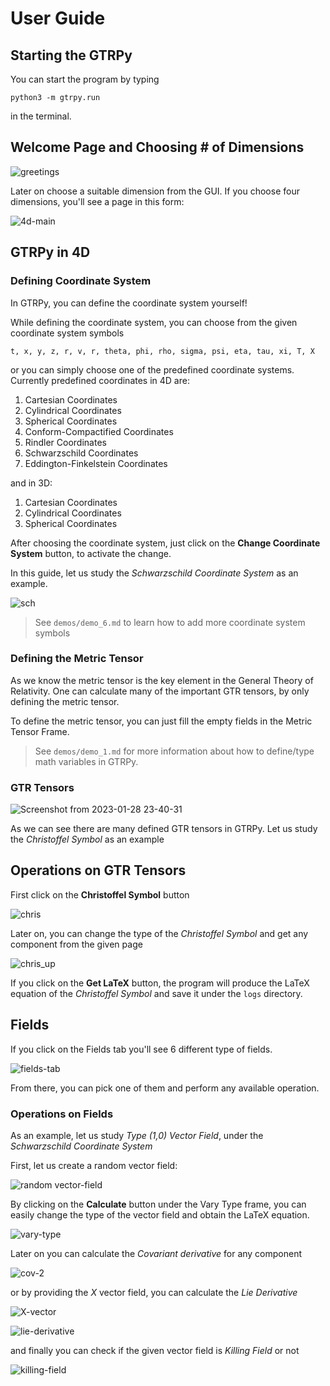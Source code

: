 # User Guide

## Starting the GTRPy

You can start the program by typing

    python3 -m gtrpy.run

in the terminal.

## Welcome Page and Choosing # of Dimensions

![greetings](https://user-images.githubusercontent.com/45866787/213306039-51dd652a-d99e-41b5-9ca9-6fe6a4f7aa35.png)

Later on choose a suitable dimension from the GUI. If you choose four dimensions, you'll see a page in this form:

![4d-main](https://user-images.githubusercontent.com/45866787/215288897-5f1e528d-539e-4237-b200-f126d9618037.png)

## GTRPy in 4D

### Defining Coordinate System

In GTRPy, you can define the coordinate system yourself!

While defining the coordinate system, you can choose from the given coordinate system symbols

    t, x, y, z, r, v, r, theta, phi, rho, sigma, psi, eta, tau, xi, T, X

or you can simply choose one of the predefined coordinate systems. Currently predefined coordinates in 4D are:

1. Cartesian Coordinates
2. Cylindrical Coordinates
3. Spherical Coordinates
4. Conform-Compactified Coordinates
5. Rindler Coordinates
6. Schwarzschild Coordinates
7. Eddington-Finkelstein Coordinates

and in 3D:

1. Cartesian Coordinates
2. Cylindrical Coordinates
3. Spherical Coordinates

After choosing the coordinate system, just click on the **Change Coordinate System** button, to activate the change.

In this guide, let us study the *Schwarzschild Coordinate System* as an example.

![sch](https://user-images.githubusercontent.com/45866787/213306169-1fa3f7fd-20ee-408f-b840-9ad27f26a495.png)

> See `demos/demo_6.md` to learn how to add more coordinate system symbols

### Defining the Metric Tensor

As we know the metric tensor is the key element in the General Theory of Relativity. One can calculate many of the important GTR tensors, by only defining the metric tensor.

To define the metric tensor, you can just fill the empty fields in the Metric Tensor Frame.

> See `demos/demo_1.md` for more information about how to define/type math variables in GTRPy.

### GTR Tensors

![Screenshot from 2023-01-28 23-40-31](https://user-images.githubusercontent.com/45866787/215290213-0a7d2332-2a45-445d-96e5-b73deaf4929b.png)

As we can see there are many defined GTR tensors in GTRPy. Let us study the *Christoffel Symbol* as an example

## Operations on GTR Tensors

First click on the **Christoffel Symbol** button

![chris](https://user-images.githubusercontent.com/45866787/215287954-af722d40-3d3f-44e9-9fcb-8232becabe4c.png)

Later on, you can change the type of the *Christoffel Symbol* and get any component from the given page

![chris_up](https://user-images.githubusercontent.com/45866787/215287959-cc4fb77c-43d4-4671-b3b4-2220e806ab9e.png)

If you click on the **Get LaTeX** button, the program will produce the LaTeX equation of the *Christoffel Symbol* and save it under the `logs` directory.

## Fields

If you click on the Fields tab you'll see 6 different type of fields.

![fields-tab](https://user-images.githubusercontent.com/45866787/215289114-da348b6b-2fd3-4c2d-aeea-11ff3d6d648a.png)

From there, you can pick one of them and perform any available operation.

### Operations on Fields

As an example, let us study *Type (1,0) Vector Field*, under the *Schwarzschild Coordinate System*

First, let us create a random vector field:

![random vector-field](https://user-images.githubusercontent.com/45866787/215289322-482a05b8-92c9-4531-a7e3-e56745866799.png)

By clicking on the **Calculate** button under the Vary Type frame, you can easily change the type of the vector field and obtain the LaTeX equation.

![vary-type](https://user-images.githubusercontent.com/45866787/215289327-ea31e0a3-52cc-4ee1-89f3-7ad0469e708c.png)

Later on you can calculate the *Covariant derivative* for any component

![cov-2](https://user-images.githubusercontent.com/45866787/215289347-ab72ac84-ed88-4ed1-89dd-fb8bf076abbe.png)

or by providing the *X* vector field, you can calculate the *Lie Derivative*

![X-vector](https://user-images.githubusercontent.com/45866787/215289383-a2f208f6-8059-49fa-ab51-248b83add299.png)

![lie-derivative](https://user-images.githubusercontent.com/45866787/215289391-0fcda443-30fd-42d2-8e99-3860d3ff562e.png)

and finally you can check if the given vector field is *Killing Field* or not

![killing-field](https://user-images.githubusercontent.com/45866787/215289404-bd8919a5-044b-42ee-974f-cd5c17d0e905.png)
